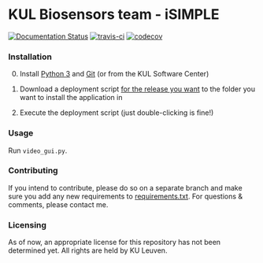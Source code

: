 # KUL Biosensors team - iSIMPLE
[![Documentation Status](https://readthedocs.org/projects/isimple/badge/?version=latest)](https://isimple.readthedocs.io/en/latest/?badge=latest)
[![travis-ci](https://travis-ci.org/ybnd/isimple.svg?branch=master)](https://travis-ci.org/ybnd/isimple)
[![codecov](https://codecov.io/gh/ybnd/isimple/branch/develop/graph/badge.svg)](https://codecov.io/gh/ybnd/isimple)



### Installation  

0. Install [Python 3](https://www.python.org/downloads/) and [Git](https://git-scm.com/downloads) (or from the KUL Software Center)

1. Download a deployment script [for the release you want](https://github.com/ybnd/isimple/releases) to the folder you want to install the application in

2. Execute the deployment script (just double-clicking is fine!)

### Usage

Run `video_gui.py`.

### Contributing

If you intend to contribute, please do so on a separate branch and make sure you add any new requirements to [requirements.txt](requirements.txt).
For questions & comments, please contact me.

### Licensing

As of now, an appropriate license for this repository has not been determined yet. All rights are held by KU Leuven.
